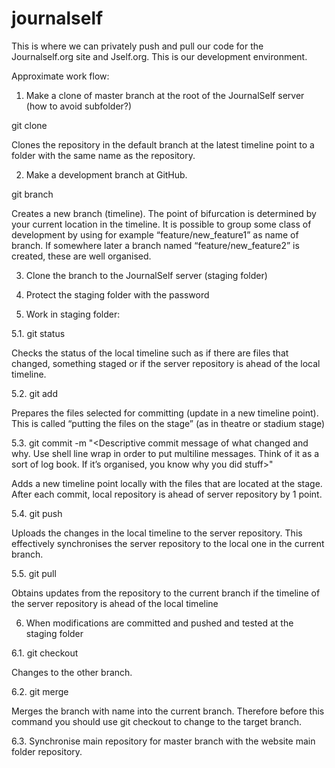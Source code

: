 # journalself

This is where we can privately push and pull our code for the Journalself.org site and Jself.org. This is our development environment.

Approximate work flow:

1. Make a clone of master branch at the root of the JournalSelf server (how to avoid subfolder?)

git clone <repository URL>

Clones the repository in the default branch at the latest timeline point to a folder with the same name as the repository.

2. Make a development branch at GitHub.

git branch <branch name>

Creates a new branch (timeline). The point of bifurcation is determined by your current location in the timeline. It is possible to group some class of development by using for example “feature/new_feature1” as name of branch. If somewhere later a branch named “feature/new_feature2” is created, these are well organised.

3. Clone the branch to the JournalSelf server (staging folder)

4. Protect the staging folder with the password

5. Work in staging folder:

5.1. git status

Checks the status of the local timeline such as if there are files that changed, something staged or if the server repository is ahead of the local timeline.

5.2. git add <files>
  
Prepares the files selected for committing (update in a new timeline point). This is called “putting the files on the stage” (as in theatre or stadium stage)
  
5.3. git commit -m "<Descriptive commit message of what changed and why. Use shell line wrap in order to put multiline messages. Think of it as a sort of log book. If it’s organised, you know why you did stuff>"

Adds a new timeline point locally with the files that are located at the stage. After each commit, local repository is ahead of server repository by 1 point.

5.4. git push

Uploads the changes in the local timeline to the server repository. This effectively synchronises the server repository to the local one in the current branch.

5.5. git pull

Obtains updates from the repository to the current branch if the timeline of the server repository is ahead of the local timeline

6. When modifications are committed and pushed and tested at the staging folder

6.1. git checkout <branch name>

Changes to the other branch.

6.2. git merge <branch name>

Merges the branch with name <branch name> into the current branch. Therefore before this command you should use git checkout to change to the target branch.

6.3. Synchronise main repository for master branch with the website main folder repository.
